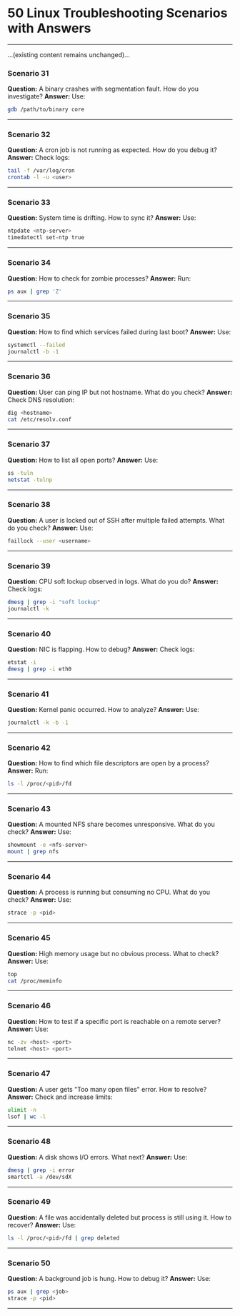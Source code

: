 # 50 Linux Troubleshooting Scenarios with Answers

---

...(existing content remains unchanged)...

### Scenario 31

**Question:** A binary crashes with segmentation fault. How do you investigate?
**Answer:**
Use:

```bash
gdb /path/to/binary core
```

---

### Scenario 32

**Question:** A cron job is not running as expected. How do you debug it?
**Answer:**
Check logs:

```bash
tail -f /var/log/cron
crontab -l -u <user>
```

---

### Scenario 33

**Question:** System time is drifting. How to sync it?
**Answer:**
Use:

```bash
ntpdate <ntp-server>
timedatectl set-ntp true
```

---

### Scenario 34

**Question:** How to check for zombie processes?
**Answer:**
Run:

```bash
ps aux | grep 'Z'
```

---

### Scenario 35

**Question:** How to find which services failed during last boot?
**Answer:**
Use:

```bash
systemctl --failed
journalctl -b -1
```

---

### Scenario 36

**Question:** User can ping IP but not hostname. What do you check?
**Answer:**
Check DNS resolution:

```bash
dig <hostname>
cat /etc/resolv.conf
```

---

### Scenario 37

**Question:** How to list all open ports?
**Answer:**
Use:

```bash
ss -tuln
netstat -tulnp
```

---

### Scenario 38

**Question:** A user is locked out of SSH after multiple failed attempts. What do you check?
**Answer:**
Use:

```bash
faillock --user <username>
```

---

### Scenario 39

**Question:** CPU soft lockup observed in logs. What do you do?
**Answer:**
Check logs:

```bash
dmesg | grep -i "soft lockup"
journalctl -k
```

---

### Scenario 40

**Question:** NIC is flapping. How to debug?
**Answer:**
Check logs:

```bash
etstat -i
dmesg | grep -i eth0
```

---

### Scenario 41

**Question:** Kernel panic occurred. How to analyze?
**Answer:**
Use:

```bash
journalctl -k -b -1
```

---

### Scenario 42

**Question:** How to find which file descriptors are open by a process?
**Answer:**
Run:

```bash
ls -l /proc/<pid>/fd
```

---

### Scenario 43

**Question:** A mounted NFS share becomes unresponsive. What do you check?
**Answer:**
Use:

```bash
showmount -e <nfs-server>
mount | grep nfs
```

---

### Scenario 44

**Question:** A process is running but consuming no CPU. What do you check?
**Answer:**
Use:

```bash
strace -p <pid>
```

---

### Scenario 45

**Question:** High memory usage but no obvious process. What to check?
**Answer:**
Use:

```bash
top
cat /proc/meminfo
```

---

### Scenario 46

**Question:** How to test if a specific port is reachable on a remote server?
**Answer:**
Use:

```bash
nc -zv <host> <port>
telnet <host> <port>
```

---

### Scenario 47

**Question:** A user gets "Too many open files" error. How to resolve?
**Answer:**
Check and increase limits:

```bash
ulimit -n
lsof | wc -l
```

---

### Scenario 48

**Question:** A disk shows I/O errors. What next?
**Answer:**
Use:

```bash
dmesg | grep -i error
smartctl -a /dev/sdX
```

---

### Scenario 49

**Question:** A file was accidentally deleted but process is still using it. How to recover?
**Answer:**
Use:

```bash
ls -l /proc/<pid>/fd | grep deleted
```

---

### Scenario 50

**Question:** A background job is hung. How to debug it?
**Answer:**
Use:

```bash
ps aux | grep <job>
strace -p <pid>
```

---


